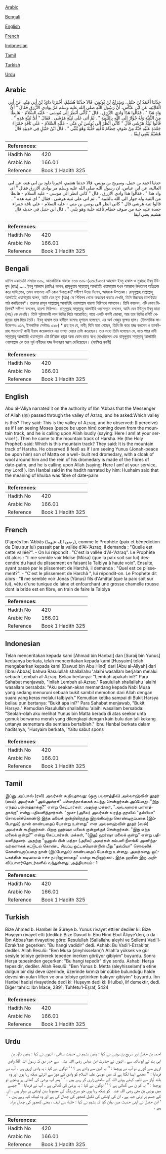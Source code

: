 [Arabic](#arabic)

[Bengali](#bengali)

[English](#english)

[French](#french)

[Indonesian](#indonesian)

[Tamil](#tamil)

[Turkish](#turkish)

[Urdu](#urdu)

## Arabic


<div dir="rtl" lang="ar" style={{fontSize:'larger',backgroundColor:'#f8f9fa',padding:20}}>
حَدَّثَنَا أَحْمَدُ بْنُ حَنْبَلٍ، وَسُرَيْجُ بْنُ يُونُسَ، قَالاَ حَدَّثَنَا هُشَيْمٌ، أَخْبَرَنَا دَاوُدُ بْنُ أَبِي هِنْدٍ، عَنْ أَبِي الْعَالِيَةِ، عَنِ ابْنِ عَبَّاسٍ، أَنَّ رَسُولَ اللَّهِ صلى الله عليه وسلم مَرَّ بِوَادِي الأَزْرَقِ فَقَالَ ‏"‏ أَىُّ وَادٍ هَذَا ‏"‏ ‏.‏ فَقَالُوا هَذَا وَادِي الأَزْرَقِ ‏.‏ قَالَ ‏"‏ كَأَنِّي أَنْظُرُ إِلَى مُوسَى - عَلَيْهِ السَّلاَمُ - هَابِطًا مِنَ الثَّنِيَّةِ وَلَهُ جُؤَارٌ إِلَى اللَّهِ بِالتَّلْبِيَةِ ‏"‏ ‏.‏ ثُمَّ أَتَى عَلَى ثَنِيَّةِ هَرْشَى ‏.‏ فَقَالَ ‏"‏ أَىُّ ثَنِيَّةٍ هَذِهِ ‏"‏ ‏.‏ قَالُوا ثَنِيَّةُ هَرْشَى قَالَ ‏"‏ كَأَنِّي أَنْظُرُ إِلَى يُونُسَ بْنِ مَتَّى - عَلَيْهِ السَّلاَمُ - عَلَى نَاقَةٍ حَمْرَاءَ جَعْدَةٍ عَلَيْهِ جُبَّةٌ مِنْ صُوفٍ خِطَامُ نَاقَتِهِ خُلْبَةٌ وَهُوَ يُلَبِّي ‏"‏ ‏.‏ قَالَ ابْنُ حَنْبَلٍ فِي حَدِيثِهِ قَالَ هُشَيْمٌ يَعْنِي لِيفًا ‏.‏
</div>
<div style={{backgroundColor:'#f8f9fa',padding:20, marginBottom: 10}}><table> <thead> <tr> <th>References:</th> <th></th> </tr> </thead> <tbody><tr><td>Hadith No</td><td>420</td></tr><tr><td>Arabic No</td><td>166.01</td></tr><tr><td>Reference</td><td>Book 1 Hadith 325</td></tr></tbody></table></div>


<div dir="rtl" lang="ar" style={{fontSize:'larger',backgroundColor:'#f8f9fa',padding:20}}>
حدثنا احمد بن حنبل، وسريج بن يونس، قالا حدثنا هشيم، اخبرنا داود بن ابي هند، عن ابي العالية، عن ابن عباس، ان رسول الله صلى الله عليه وسلم مر بوادي الازرق فقال " اى واد هذا " . فقالوا هذا وادي الازرق . قال " كاني انظر الى موسى - عليه السلام - هابطا من الثنية وله جوار الى الله بالتلبية " . ثم اتى على ثنية هرشى . فقال " اى ثنية هذه " . قالوا ثنية هرشى قال " كاني انظر الى يونس بن متى - عليه السلام - على ناقة حمراء جعدة عليه جبة من صوف خطام ناقته خلبة وهو يلبي " . قال ابن حنبل في حديثه قال هشيم يعني ليفا
</div>
<div style={{backgroundColor:'#f8f9fa',padding:20, marginBottom: 10}}><table> <thead> <tr> <th>References:</th> <th></th> </tr> </thead> <tbody><tr><td>Hadith No</td><td>420</td></tr><tr><td>Arabic No</td><td>166.01</td></tr><tr><td>Reference</td><td>Book 1 Hadith 325</td></tr></tbody></table></div>

## Bengali


<div dir="ltr" lang="bn" style={{fontSize:'larger',backgroundColor:'#f8f9fa',padding:20}}>
হাদিস একাডেমি নাম্বারঃ ৩০৯, আন্তর্জাতিক নাম্বারঃ ১৬৬ ৩০৯-(২৬৮/১৬৬) আহমাদ ইবনু হাম্বাল ও সুরায়হ ইবনু ইউনুস (রহঃ) ..... ইবনু আব্বাস (রাযিঃ) বলেন, রাসূলুল্লাহ সাল্লাল্লাহু আলাইহি ওয়াসাল্লাম যখন আযরাক উপত্যকা অতিক্রম করে যাচ্ছিলেন, তখন বললেনঃ এটি কোন উপত্যকা? সঙ্গীগণ উত্তর দিলেন, আযরাক উপত্যকা। রাসূলুল্লাহ সাল্লাল্লাহু আলাইহি ওয়াসাল্লাম বলেন, আমি যেন মূসা (আঃ) কে গিরিপথ থেকে অবতরণ করতে দেখছি, তিনি উচ্চস্বরে তালবিয়াহ পাঠ করছিলেন*। তারপর রাসূল সাল্লাল্লাহু আলাইহি ওয়াসাল্লাম হারশা গিরিপথে আসলেন। তিনি বললেন, এটি কোন গিরিপথ? সঙ্গীগণ বললেন, হারশা গিরিপথ। রাসূলুল্লাহ সাল্লাল্লাহু আলাইহি ওয়াসাল্লাম বললেন, আমি যেন ইউনুস ইবনু মাত্তা (আঃ) কে দেখছি। তিনি সুঠামদেহী লাল উটের পিঠে আরোহিত; গায়ে একটি পশমী জোব্বা, আর তার উটের রশিটি খেজুরের ছাল দিয়ে তৈরি। ইবনু হাম্বাল তার হাদীসে বলেনঃ হুশায়ম বলেছেন, এর অর্থ খেজুর বৃক্ষের ছাল। (ইসলামিক ফাউন্ডেশনঃ ৩১৭, ইসলামিক সেন্টারঃ ৩২৮) * প্রশ্ন হল যে, নাবী; যিনি মারা গেছেন, তিনি কি করে হজ্জ করবেন ও তালবিয়াহ পড়বেন? কাযী ইয়ায কয়েকভাবে এর ব্যাখ্যা দেয়ার চেষ্টা করেছেন। তার মধ্যে তিনি বলেছেন যে, হতে পারে নাবী সাল্লাল্লাহু আলাইহি ওয়াসাল্লাম এটা মি'রাজ ছাড়া অন্য কোন রাতে স্বপ্নে দেখেছিলেন এবং রাসূলুল্লাহ সাল্লাল্লাহু আলাইহি ওয়াসাল্লাম কে তার পূর্ব নাবীদের হজ্জ উদাহরণ স্বরূপ দেখিয়েছেন। (সংক্ষিপ্ত নবাবী)
</div>
<div style={{backgroundColor:'#f8f9fa',padding:20, marginBottom: 10}}><table> <thead> <tr> <th>References:</th> <th></th> </tr> </thead> <tbody><tr><td>Hadith No</td><td>420</td></tr><tr><td>Arabic No</td><td>166.01</td></tr><tr><td>Reference</td><td>Book 1 Hadith 325</td></tr></tbody></table></div>

## English


<div dir="ltr" lang="en" style={{fontSize:'larger',backgroundColor:'#f8f9fa',padding:20}}>
Abu al-'Aliya narrated it on the authority of Ibn 'Abbas that the Messenger of Allah (ﷺ) passed through the valley of Azraq, and he asked:Which valley is this? They said: This is the valley of Azraq, and he observed: (I perceive) as if I am seeing Moses (peace be upon him) coming down from the mountain track, and he is calling upon Allah loudly (saying: Here I am! at your service! ). Then he came to the mountain track of Harsha. He (the Holy Prophet) said: Which is this mountain track? They said: It is the mountain track of Harsha. He observed (I feel) as If I am seeing Yunus (Jonah-peace be upon him) son of Matta on a well- built red dromedary, with a cloak of wool around him and the rein of his dromedary is made of the fibres of date-palm, and he is calling upon Allah (saying: Here I am! at your service, my Lord! ). Ibn Hanbal said in the hadith narrated by him: Hushaim said that the meaning of khulba was fibre of date-palm
</div>
<div style={{backgroundColor:'#f8f9fa',padding:20, marginBottom: 10}}><table> <thead> <tr> <th>References:</th> <th></th> </tr> </thead> <tbody><tr><td>Hadith No</td><td>420</td></tr><tr><td>Arabic No</td><td>166.01</td></tr><tr><td>Reference</td><td>Book 1 Hadith 325</td></tr></tbody></table></div>

## French


<div dir="ltr" lang="fr" style={{fontSize:'larger',backgroundColor:'#f8f9fa',padding:20}}>
D'après Ibn 'Abbâs (رضي الله عنهما), comme le Prophète (paix et bénédiction de Dieu sur lui) passait par la vallée d'Al-'Azraq, il demanda : "Quelle est cette vallée?". - On lui répondit : "C'est la vallée d'Al-'Azraq". Le Prophète dit alors : "Il me semble voir Moïse (Mûsa) (que la paix soit sur lui) descendre du haut du plissement en faisant la Talbiya à haute voix". Ensuite, ayant passé par le plissement de Harchâ, il demanda : "Quel est ce plissement?". - "C'est le plissement de Harchâ ", lui répondit-on. Le Prophète dit alors : "Il me semble voir Jonas (Yûnus) fils d'Amittaï (que la paix soit sur lui), vêtu d'une tunique de laine et enfourchant une grosse chamelle rousse dont la bride est en fibre, en train de faire la Talbiya
</div>
<div style={{backgroundColor:'#f8f9fa',padding:20, marginBottom: 10}}><table> <thead> <tr> <th>References:</th> <th></th> </tr> </thead> <tbody><tr><td>Hadith No</td><td>420</td></tr><tr><td>Arabic No</td><td>166.01</td></tr><tr><td>Reference</td><td>Book 1 Hadith 325</td></tr></tbody></table></div>

## Indonesian


<div dir="ltr" lang="id" style={{fontSize:'larger',backgroundColor:'#f8f9fa',padding:20}}>
Telah menceritakan kepada kami [Ahmad bin Hanbal] dan [Suraij bin Yunus] keduanya berkata, telah menceritakan kepada kami [Husyaim] telah mengabarkan kepada kami [Dawud bin Abu Hind] dari [Abu al-Aliyah] dari [Ibnu Abbas] bahwa Rasulullah shallallahu 'alaihi wasallam berjalan melalui sebuah Lembah al-Azraq. Beliau bertanya: "Lembah apakah ini?" Para Sahabat menjawab, "Inilah Lembah al-Azraq." Rasulullah shallallahu 'alaihi wasallam bersabda: "Aku seakan-akan memandang kepada Nabi Musa yang sedang menuruni sebuah bukit sambil memohon dari Allah dengan suara yang keras melalui talbiyah." Kemudian ketika sampai di Bukit Harsya beliau pun bertanya: "Bukit apa ini?" Para Sahabat menjawab, "Bukit Harsya." Kemudian Rasulullah shallallahu 'alaihi wasallam bersabda: "Seolah-olah aku melihat Yunus bin Matta berada di atas seekor unta gemuk berwarna merah yang dilengkapi dengan kain bulu dan tali kekang untanya sementara dia sentiasa bertalbiah." Ibnu Hanbal berkata dalam haditsnya, "Husyaim berkata, 'Yaitu sabut spons
</div>
<div style={{backgroundColor:'#f8f9fa',padding:20, marginBottom: 10}}><table> <thead> <tr> <th>References:</th> <th></th> </tr> </thead> <tbody><tr><td>Hadith No</td><td>420</td></tr><tr><td>Arabic No</td><td>166.01</td></tr><tr><td>Reference</td><td>Book 1 Hadith 325</td></tr></tbody></table></div>

## Tamil


<div dir="ltr" lang="ta" style={{fontSize:'larger',backgroundColor:'#f8f9fa',padding:20}}>
இப்னு அப்பாஸ் (ரலி) அவர்கள் கூறியதாவது: (ஒரு பயணத்தில்) அல்லாஹ்வின் தூதர் (ஸல்) அவர்கள் "அல்அஸ்ரக்" பள்ளத்தாக்கைக் கடந்து சென்றார்கள்.அப்போது, "இது எந்தப் பள்ளத்தாக்கு?" என்று கேட்டார்கள். அதற்கு மக்கள், "அல்அஸ்ரக் பள்ளத்தாக்கு" என்று பதிலளித்தார்கள். "மூசா (அலை) அவர்கள் உரத்த குரலில் "தல்பியா" சொல்லிக்கொண்டு இந்த மலைக் குன்றிலிருந்து இறங்கிவந்து கொண்டிருப்பதை (இப்போதும்) நான் காண்பதைப் போன்று உள்ளது" என அல்லாஹ்வின் தூதர் (ஸல்) அவர்கள் கூறினார்கள். பிறகு ஹர்ஷா மலைக் குன்றுக்குச் சென்றார்கள். "இது எந்த மலைக் குன்று?" என்று கேட்டார்கள். மக்கள், "(இது) ஹர்ஷா மலைக் குன்று" என்று பதிலளித்தனர். அதற்கு "யூனுஸ் பின் மத்தா (அலை) அவர்கள் கம்பளி நீளங்கி அணிந்தவர்களாகக் கட்டுடல் கொண்ட சிவப்பு ஒட்டகமொன்றின் மீது "தல்பியா" சொல்லிக் கொண்டிருப்பதை நான் (இப்போதும்) காண்பதைப் போன்று உள்ளது. அவர்களது ஒட்டகத்தின் கடிவாளம் ஈச்ச நாரினாலானது" என்று கூறினார்கள். இந்த ஹதீஸ் இரு அறிவிப்பாளர்தொடர்களில் வந்துள்ளது. அத்தியாயம் : 1
</div>
<div style={{backgroundColor:'#f8f9fa',padding:20, marginBottom: 10}}><table> <thead> <tr> <th>References:</th> <th></th> </tr> </thead> <tbody><tr><td>Hadith No</td><td>420</td></tr><tr><td>Arabic No</td><td>166.01</td></tr><tr><td>Reference</td><td>Book 1 Hadith 325</td></tr></tbody></table></div>

## Turkish


<div dir="ltr" lang="tr" style={{fontSize:'larger',backgroundColor:'#f8f9fa',padding:20}}>
Bize Ahmed b. Hambel ile Süreye b. Yunus rivayet ettiler dediler ki: Bize Huşeym rivayet etti (dediki): Bize Davud b. Ebu Hind Ebul Âliyye'den, o da İbn Abbas'tan rivayetine göre: Resulullah (Sallallahu aleyhi ve Sellem) Vadi'l-Ezrak'tan geçerken: "Bu hangi vadidir" dedi. Ashab: Bu Vadi'l-Ezrak'tır, dediler. Allah Resulü: "Ben Musa (aleyhisselam)'ı Allah'a yüksek ve gür sesiyle telbiye getirerek tepeden inerken görüyor gibiyim" buyurdu. Sonra Herşa tepesinden geçerken: "Bu hangi tepedir" diye sordu. Ashab: Herşa tepesidir, dediler. Allah Resulü: "Ben Yunus b. Metta (aleyhisselam)'a etine dolgun bir dişi deve üzerinde, üzerinde kırmızı bir cübbe bulunduğu halde devesinin yuları liften ve onu telbiye getirirken bakıyor gibiyim" buyurdu. İbn Hanbel hadisi rivayetinde dedi ki: Huşeym dedi ki: (Hulbe), lif demektir, dedi. Diğer tahric: İbn Mace, 2891; Tuhfetu'l-Eşraf, 5424
</div>
<div style={{backgroundColor:'#f8f9fa',padding:20, marginBottom: 10}}><table> <thead> <tr> <th>References:</th> <th></th> </tr> </thead> <tbody><tr><td>Hadith No</td><td>420</td></tr><tr><td>Arabic No</td><td>166.01</td></tr><tr><td>Reference</td><td>Book 1 Hadith 325</td></tr></tbody></table></div>

## Urdu


<div dir="rtl" lang="ur" style={{fontSize:'larger',backgroundColor:'#f8f9fa',padding:20}}>
احمد بن حنبل اور سریج بن یونس نے کہا : ہمیں ہشیم نے حدیث سنائی ، انہوں نے کہا : ہمیں داؤد بن ابی ہند نے ابوعالیہ سے ، انہوں نے حضرت ابن عباس ‌رضی ‌اللہ ‌عنہ ‌ ‌ سے خبر دی کہ رسول اللہ ﷺ وادی ازرق سے گزرے تو آپ نے پوچھا : ’’ یہ کون سے وادی ہے ؟ ‘ ‘ لوگوں نے کہا : یہ وادی ازرق ہے ۔ آپ نے فرمایا : ’’ مجھے ایسا لگتا ہے کہ میں موسیٰ علیہ السلام کو وادی کے موڑ سے اترتے دیکھ رہا ہوں اور وہ بلند آواز سے تلبیہ کہتے ہوئے اللہ کے سامنے زاری کر رہے ہیں ۔ ‘ ‘ پھر آپ ہرشیٰ کی گھاتی پر پہنچے تو پوچھا : ’’ یہ کو ن سی گھاٹی ہے ؟ ‘ ‘ لوگوں نے کہا : یہ ہرشیٰ کی گھاٹی ہے ۔ آپ نے فرمایا : ’’ جیسے میں یونس بن متی ‌رضی ‌اللہ ‌عنہ ‌ ‌ کو دیکھ رہا ہوں جو سرخ رنگ کی مضبوط بدن اونٹنی پر سوار ہیں ، ان کے جسم پر اونی جبہ ہے ، ان کی اونٹنی کی نکیل کھجور کی چھال کی ہے اور وہ لبیک کہہ رہے ہیں ۔ ‘ ‘ ابن حنبل نے اپنی حدیث میں بیان کیا کہ ہشیم نے کہا : خلبة سے لیف ، یعنی کھجور کی چھال مراد ہے ۔
</div>
<div style={{backgroundColor:'#f8f9fa',padding:20, marginBottom: 10}}><table> <thead> <tr> <th>References:</th> <th></th> </tr> </thead> <tbody><tr><td>Hadith No</td><td>420</td></tr><tr><td>Arabic No</td><td>166.01</td></tr><tr><td>Reference</td><td>Book 1 Hadith 325</td></tr></tbody></table></div>